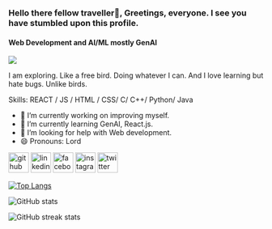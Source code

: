 

<!--
**bhagyajit6/bhagyajit6** is a ✨ _special_ ✨ repository because its `README.md` (this file) appears on your GitHub profile.
-->

### Hello there fellow traveller👋, Greetings, everyone. I see you have stumbled upon this profile.
#### Web Development and AI/ML mostly GenAI

<img src="https://github.com/bhagyajit6/bhagyajit6/blob/main/ryan-gosling-blade-runner.gif"/>

I am exploring. Like a free bird. Doing whatever I can. And I love learning but hate bugs. Unlike birds.

Skills: REACT / JS / HTML / CSS/ C/ C++/ Python/ Java

- 🔭 I’m currently working on improving myself. 
- 🌱 I’m currently learning GenAI, React.js. 
- 🤔 I’m looking for help with Web development. 
- 😄 Pronouns: Lord 


[<img src='https://cdn.jsdelivr.net/npm/simple-icons@3.0.1/icons/github.svg' alt='github' height='40'>](https://github.com/bhagyajit6)  [<img src='https://cdn.jsdelivr.net/npm/simple-icons@3.0.1/icons/linkedin.svg' alt='linkedin' height='40'>](https://www.linkedin.com/in/bhagyajit/)  [<img src='https://cdn.jsdelivr.net/npm/simple-icons@3.0.1/icons/facebook.svg' alt='facebook' height='40'>](https://www.facebook.com/bhagyajit.pingua)  [<img src='https://cdn.jsdelivr.net/npm/simple-icons@3.0.1/icons/instagram.svg' alt='instagram' height='40'>](https://www.instagram.com/bhagyajitpingua6/)  [<img src='https://cdn.jsdelivr.net/npm/simple-icons@3.0.1/icons/twitter.svg' alt='twitter' height='40'>](https://twitter.com/PinguaBhagyajit)  

[![Top Langs](https://github-readme-stats.vercel.app/api/top-langs/?username=bhagyajit6)](https://github.com/anuraghazra/github-readme-stats)

![GitHub stats](https://github-readme-stats.vercel.app/api?username=bhagyajit6&show_icons=true)  

![GitHub streak stats](https://streak-stats.demolab.com/?user=bhagyajit6)  


